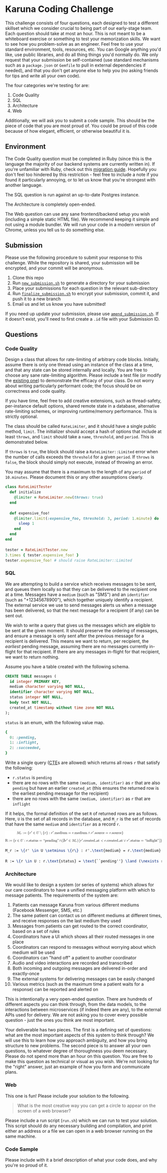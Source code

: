 # Karuna Coding Challenge

This challenge consists of four questions, each designed to test a different skillset which we consider crucial to being part of our early-stage team. Each question should take at most an hour. This is not meant to be a whiteboard exercise or something to test your memorization skills. We want to see how you problem-solve as an engineer. Feel free to use your standard environment, tools, resources, etc. You can Google anything you'd like, use public libraries, and do all thing things you'd normally do. We only request that your submission be self-contained (use standard mechanisms such as a `package.json` or `Gemfile` to pull in external dependencies if needed), and that you don't get anyone else to help you (no asking friends for tips and write all your own code).

The four categories we're testing for are:

1. Code Quality
2. SQL
3. Architecture
4. Web

Additionally, we will ask you to submit a code sample. This should be the piece of code that you are most proud of. You could be proud of this code because of how elegant, efficient, or otherwise beautiful it is.

## Environment

The Code Quality question must be completed in Ruby (since this is the language the majority of our backend systems are currently written in). If you're unfamiliar with Ruby, check out this [migration guide](https://www.ruby-lang.org/en/documentation/ruby-from-other-languages/). Hopefully you don't feel too hindered by this restriction - feel free to include a note if you found it particularly annoying, or to let us know that you're strongest with another language.

The SQL question is run against an up-to-date Postgres instance.

The Architecture is completely open-ended.

The Web question can use any sane frontend/backend setup you wish (including a simple static HTML file). We recommend keeping it simple and not using a module bundler. We will run your code in a modern version of Chrome, unless you tell us to do something else.

## Submission

Please use the following procedure to submit your response to this challenge. While the repository is shared, your submission will be encrypted, and your commit will be anonymous.

1. Clone this repo
2. Run [`new_submission.sh`](scripts/new_submission.sh) to generate a directory for your submission
3. Place your submissions for each question in the relevant sub-directory
4. Run [`finalize_submission.sh`](scripts/finalize_submission.sh) to encrypt your submission, commit it, and push it to a new branch
5. Email us and let us know you have submitted!

If you need up update your submission, please use [`amend_submission.sh`](scripts/amend_submission.sh). If it doesn't exist, you'll need to first create a `.id` file with your Submission ID.

## Questions

### Code Quality

Design a class that allows for rate-limiting of arbitrary code blocks. Initially, assume there is only one thread using an instance of the class at a time, and that any state can be stored internally and locally. You are free to choose any sane rate-limiting algorithm. Please include a test file (or modify the [existing one](template/code_quality/test_rate_limiter.rb)) to demonstrate the efficacy of your class. Do not worry about writing particularly performant code; the focus should be on correctness and code quality.

If you have time, feel free to add creative extensions, such as thread-safety, per-instance default options, shared remote state in a database, alternative rate-limiting schemes, or improving runtime/memory performance. This is strictly optional.

The class should be called `RateLimiter`, and it should have a single public method, `limit`. The initializer should accept a hash of options that include at least `throws`, and `limit` should take a `name`, `threshold`, and `period`. This is demonstrated below.

If `throws` is `true`, the block should raise a `RateLimiter::Limited` error when the number of calls exceeds the `threshold` for a given `period`. If `throws` is `false`, the block should simply not execute, instead of throwing an error.

You may assume that there is a maximum to the length of any `period` of `10.minutes`. Please document this or any other assumptions clearly.

```ruby
class RateLimitTester
  def initialize
    @limiter = RateLimiter.new(throws: true)
  end

  def expensive_foo!
    @limiter.limit(:expensive_foo, threshold: 3, period: 1.minute) do
      sleep 1
    end
  end
end

tester = RateLimitTester.new
3.times { tester.expensive_foo! }
tester.expensive_foo! # should raise RateLimiter::Limited
```

### SQL

We are attempting to build a service which receives messages to be sent, and queues them locally so that they can be delivered to the recipient one at a time. Messages have a `medium` (such as "SMS") and an `identifier` (such as "+12345678900"), which together uniquely identify a recipient. The external service we use to send messages alerts us when a message has been delivered, so that the next message for a recipient (if any) can be sent out.

We wish to write a query that gives us the messages which are eligible to be sent at the given moment. It should preserve the ordering of messages, and ensure a message is only sent after the previous message for a recipient is delivered. This means we want to return, per recipient, the _earliest_ pending message, assuming there are no messages currently in-flight for that recipient. If there are any messages in-flight for that recipient, we want to return nothing.

Assume you have a table created with the following schema.

```sql
CREATE TABLE messages (
  id integer PRIMARY KEY,
  medium character varying NOT NULL,
  identifier character varying NOT NULL,
  status integer NOT NULL,
  body text NOT NULL,
  created_at timestamp without time zone NOT NULL
);
```

`status` is an enum, with the following value map.

```ruby
{
  0: :pending,
  1: :inflight,
  2: :succeeded,
}
```

Write a single query ([CTE](https://www.postgresql.org/docs/9.1/static/queries-with.html)s are allowed) which returns all rows `r` that satisfy the following:

- `r.status` is `pending`
- there are no rows with the same `(medium, identifier)` as `r` that are also `pending` but have an earlier `created_at` (this ensures the returned row is the earliest pending message for the recipient)
- there are no rows with the same `(medium, identifier)` as `r` that are `inflight`

If it helps, the formal definition of the set `R` of returned rows are as follows. Here, `U` is the set of all records in the database, and `M_r` is the set of records that have the same `medium` and `identifier` as a record `r`.

![formal definition of R](images/sql.png)


```tex
M_r := \{r' \in U \setminus \{r\} : r'.\text{medium} = r.\text{medium} \land r'.\text{source} = r.\text{source}\}

R := \{r \in U : r.\text{status} = \text{``pending''} \land (\nexists r' \in M_r)\left[r'.\text{created\_at} < r.\text{created\_at} \lor r'.\text{status} = \text{``inflight''}\right]\}
```

### Architecture

We would like to design a system (or series of systems) which allows for our care coordinators to have a unified messaging platform with which to message patients. The requirements of the system are:

1. Patients can message Karuna from various different mediums (Facebook Messenger, SMS, etc.)
2. The same patient can contact us on different mediums at different times, and receive responses on the last medium they used
3. Messages from patients can get routed to the correct coordinator, based on a set of rules
4. Coordinators have a UI which shows all their routed messages in one place
5. Coordinators can respond to messages without worrying about which medium will be used
6. Coordinators can "hand off" a patient to another coordinator
7. Audio and video interactions are recorded and transcribed
8. Both incoming and outgoing messages are delivered in-order and exactly-once
9. The external systems for delivering messages can be easily changed
10. Various metrics (such as the maximum time a patient waits for a response) can be reported and alerted on

This is intentionally a very open-ended question. There are hundreds of different aspects you can think through, from the data models, to the interactions between microservices (if indeed there are any), to the external APIs used for delivery. We are not asking you to cover every possible question - just the ones you think are most important.

Your deliverable has two pieces. The first is a defining set of questions: what are the most important aspects of this system to think through? We will use this to learn how you approach ambiguity, and how you bring structure to new problems. The second piece is to answer all your own questions, to whatever degree of thoroughness you deem necessary. Please do not spend more than an hour on this question. You are free to make this question as technical or visual as you wish. We're not looking for the "right" answer, just an example of how you form and communicate plans.


### Web

This one is fun! Please include your solution to the following.

> What is the most creative way you can get a circle to appear on the screen of a web browser?

Please include a run script (`run.sh`) which we can run to test your solution. This script should do any necessary building and compilation, and print either an address or a file we can open in a web browser running on the same machine.

### Code Sample

Please include with it a brief description of what your code does, and why you're so proud of it.
